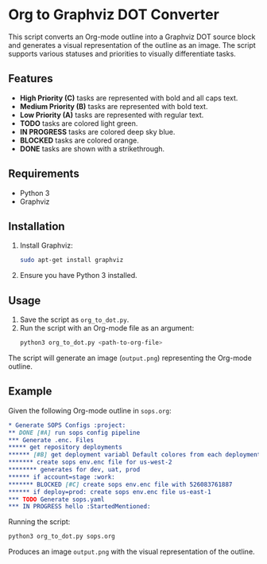 # Org to Graphviz DOT Converter

This script converts an Org-mode outline into a Graphviz DOT source block and generates a visual representation of the outline as an image. The script supports various statuses and priorities to visually differentiate tasks.

## Features

- **High Priority (C)** tasks are represented with bold and all caps text.
- **Medium Priority (B)** tasks are represented with bold text.
- **Low Priority (A)** tasks are represented with regular text.
- **TODO** tasks are colored light green.
- **IN PROGRESS** tasks are colored deep sky blue.
- **BLOCKED** tasks are colored orange.
- **DONE** tasks are shown with a strikethrough.

## Requirements

- Python 3
- Graphviz

## Installation

1. Install Graphviz:
   ```sh
   sudo apt-get install graphviz
   ```

2. Ensure you have Python 3 installed.

## Usage

1. Save the script as `org_to_dot.py`.
2. Run the script with an Org-mode file as an argument:
   ```sh
   python3 org_to_dot.py <path-to-org-file>
   ```

The script will generate an image (`output.png`) representing the Org-mode outline.

## Example

Given the following Org-mode outline in `sops.org`:

```org
* Generate SOPS Configs :project:
** DONE [#A] run sops config pipeline 
*** Generate .enc. Files 
***** get repository deployments 
****** [#B] get deployment variabl Default colores from each deployment
******* create sops env.enc file for us-west-2 
******** generates for dev, uat, prod
****** if account=stage :work:
******* BLOCKED [#C] create sops env.enc file with 526083761887
****** if deploy=prod: create sops env.enc file us-east-1 
*** TODO Generate sops.yaml
*** IN PROGRESS hello :StartedMentioned:
```

Running the script:

```sh
python3 org_to_dot.py sops.org
```

Produces an image `output.png` with the visual representation of the outline.

